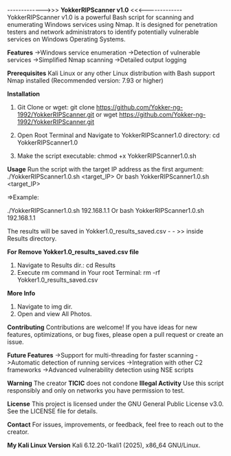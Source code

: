 ------------->>> **YokkerRIPScanner v1.0** <<<-------------
YokkerRIPScanner v1.0 is a powerful Bash script for scanning and enumerating Windows services using Nmap. 
It is designed for penetration testers and network administrators to identify potentially vulnerable services on 
Windows Operating Systems.

**Features**
->Windows service enumeration
->Detection of vulnerable services
->Simplified Nmap scanning
->Detailed output logging

**Prerequisites**
Kali Linux or any other Linux distribution with Bash support
Nmap installed (Recommended version: 7.93 or higher)

**Installation**

1. Git Clone or wget:
git clone https://github.com/Yokker-ng-1992/YokkerRIPScanner.git
or
wget https://github.com/Yokker-ng-1992/YokkerRIPScanner.git

2. Open Root Terminal and Navigate to YokkerRIPScanner1.0 directory:
cd YokkerRIPScanner1.0

3. Make the script executable:
chmod +x YokkerRIPScanner1.0.sh

**Usage**
Run the script with the target IP address as the first argument:
./YokkerRIPScanner1.0.sh <target_IP>
Or
bash YokkerRIPScanner1.0.sh <target_IP>

=>Example:

./YokkerRIPScanner1.0.sh 192.168.1.1
Or
bash YokkerRIPScanner1.0.sh 192.168.1.1

The results will be saved in Yokker1.0_results_saved.csv - - >> inside Results directory.

**For Remove  Yokker1.0_results_saved.csv file**
1. Navigate to Results dir.:
   cd Results 
2. Execute rm command in Your root Terminal:
   rm -rf Yokker1.0_results_saved.csv

**More Info**
1. Navigate to img dir. 
2. Open and view All Photos.

**Contributing**
Contributions are welcome! 
If you have ideas for new features, optimizations, or bug fixes, please open a pull request or create an issue.

**Future Features**
->Support for multi-threading for faster scanning
->Automatic detection of running services
->Integration with other C2 frameworks
->Advanced vulnerability detection using NSE scripts

**Warning**
The creator **TICIC** does not condone **Illegal Activity**
Use this script responsibly and only on networks you have permission to test.

**License**
This project is licensed under the GNU General Public License v3.0. 
See the LICENSE file for details.

**Contact**
For issues, improvements, or feedback, feel free to reach out to the creator.

**My Kali Linux Version**
Kali 6.12.20-1kali1 (2025), x86_64 GNU/Linux.

